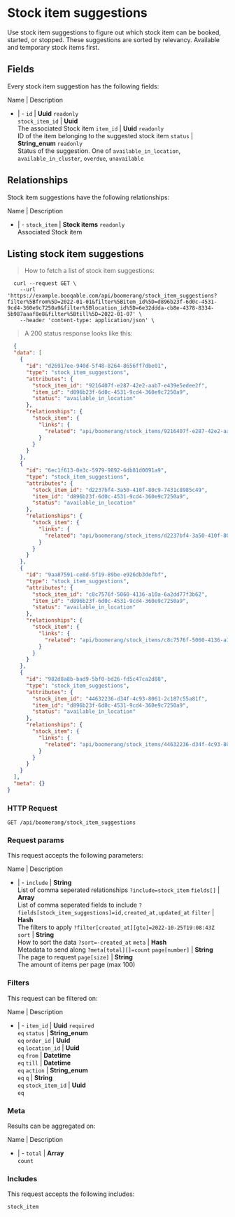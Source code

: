 # Stock item suggestions

Use stock item suggestions to figure out which stock item can be booked, started, or stopped. These suggestions are sorted by relevancy. Available and temporary stock items first.

## Fields
Every stock item suggestion has the following fields:

Name | Description
- | -
`id` | **Uuid** `readonly`<br>
`stock_item_id` | **Uuid** <br>The associated Stock item
`item_id` | **Uuid** `readonly`<br>ID of the item belonging to the suggested stock item
`status` | **String_enum** `readonly`<br>Status of the suggestion. One of `available_in_location`, `available_in_cluster`, `overdue`, `unavailable`


## Relationships
Stock item suggestions have the following relationships:

Name | Description
- | -
`stock_item` | **Stock items** `readonly`<br>Associated Stock item


## Listing stock item suggestions



> How to fetch a list of stock item suggestions:

```shell
  curl --request GET \
    --url 'https://example.booqable.com/api/boomerang/stock_item_suggestions?filter%5Bfrom%5D=2022-01-01&filter%5Bitem_id%5D=d896b23f-6d0c-4531-9cd4-360e9c7250a9&filter%5Blocation_id%5D=6e32ddda-cb8e-4378-8334-5b987aaaf8e8&filter%5Btill%5D=2022-01-07' \
    --header 'content-type: application/json' \
```

> A 200 status response looks like this:

```json
  {
  "data": [
    {
      "id": "d26917ee-940d-5f48-8264-8656ff7dbe01",
      "type": "stock_item_suggestions",
      "attributes": {
        "stock_item_id": "9216407f-e287-42e2-aab7-e439e5edee2f",
        "item_id": "d896b23f-6d0c-4531-9cd4-360e9c7250a9",
        "status": "available_in_location"
      },
      "relationships": {
        "stock_item": {
          "links": {
            "related": "api/boomerang/stock_items/9216407f-e287-42e2-aab7-e439e5edee2f"
          }
        }
      }
    },
    {
      "id": "6ec1f613-0e3c-5979-9892-6db81d0091a9",
      "type": "stock_item_suggestions",
      "attributes": {
        "stock_item_id": "d2237bf4-3a50-410f-80c9-7431c8985c49",
        "item_id": "d896b23f-6d0c-4531-9cd4-360e9c7250a9",
        "status": "available_in_location"
      },
      "relationships": {
        "stock_item": {
          "links": {
            "related": "api/boomerang/stock_items/d2237bf4-3a50-410f-80c9-7431c8985c49"
          }
        }
      }
    },
    {
      "id": "9aa87591-ce8d-5f19-89be-e926db3defbf",
      "type": "stock_item_suggestions",
      "attributes": {
        "stock_item_id": "c8c7576f-5060-4136-a10a-6a2dd77f3b62",
        "item_id": "d896b23f-6d0c-4531-9cd4-360e9c7250a9",
        "status": "available_in_location"
      },
      "relationships": {
        "stock_item": {
          "links": {
            "related": "api/boomerang/stock_items/c8c7576f-5060-4136-a10a-6a2dd77f3b62"
          }
        }
      }
    },
    {
      "id": "982d8a8b-bad9-5bf0-bd26-fd5c47ca2d88",
      "type": "stock_item_suggestions",
      "attributes": {
        "stock_item_id": "44632236-d34f-4c93-8061-2c187c55a81f",
        "item_id": "d896b23f-6d0c-4531-9cd4-360e9c7250a9",
        "status": "available_in_location"
      },
      "relationships": {
        "stock_item": {
          "links": {
            "related": "api/boomerang/stock_items/44632236-d34f-4c93-8061-2c187c55a81f"
          }
        }
      }
    }
  ],
  "meta": {}
}
```

### HTTP Request

`GET /api/boomerang/stock_item_suggestions`

### Request params

This request accepts the following parameters:

Name | Description
- | -
`include` | **String** <br>List of comma seperated relationships `?include=stock_item`
`fields[]` | **Array** <br>List of comma seperated fields to include `?fields[stock_item_suggestions]=id,created_at,updated_at`
`filter` | **Hash** <br>The filters to apply `?filter[created_at][gte]=2022-10-25T19:08:43Z`
`sort` | **String** <br>How to sort the data `?sort=-created_at`
`meta` | **Hash** <br>Metadata to send along `?meta[total][]=count`
`page[number]` | **String** <br>The page to request
`page[size]` | **String** <br>The amount of items per page (max 100)


### Filters

This request can be filtered on:

Name | Description
- | -
`item_id` | **Uuid** `required`<br>`eq`
`status` | **String_enum** <br>`eq`
`order_id` | **Uuid** <br>`eq`
`location_id` | **Uuid** <br>`eq`
`from` | **Datetime** <br>`eq`
`till` | **Datetime** <br>`eq`
`action` | **String_enum** <br>`eq`
`q` | **String** <br>`eq`
`stock_item_id` | **Uuid** <br>`eq`


### Meta

Results can be aggregated on:

Name | Description
- | -
`total` | **Array** <br>`count`


### Includes

This request accepts the following includes:

`stock_item`





